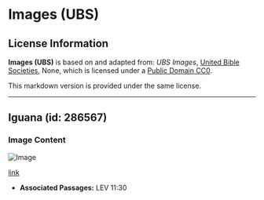 # Images (UBS)

## License Information

**Images (UBS)** is based on and adapted from: _UBS Images_, [United Bible Societies](https://unitedbiblesocieties.org/), None, which is licensed under a [Public Domain CC0](https://creativecommons.org/public-domain/cc0/).

This markdown version is provided under the same license.



--------------------------------

## Iguana (id: 286567)

### Image Content

![Image](https://cdn.aquifer.bible/aquifer-content/resources/Media/WEB-0315_iguana.jpg)

[link](https://cdn.aquifer.bible/aquifer-content/resources/Media/WEB-0315_iguana.jpg)

* **Associated Passages:** LEV 11:30

